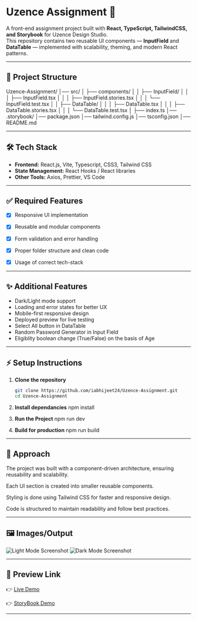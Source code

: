 # Uzence Assignment 🚀  

A front-end assignment project built with **React, TypeScript, TailwindCSS, and Storybook** for Uzence Design Studio.  
This repository contains two reusable UI components — **InputField** and **DataTable** — implemented with scalability, theming, and modern React patterns.  

---
    
## 📂 Project Structure  

Uzence-Assignment/
│── src/
│ ├── components/
│ │ ├── InputField/
│ │ │ ├── InputField.tsx
│ │ │ ├── InputField.stories.tsx
│ │ │ └── InputField.test.tsx
│ │ ├── DataTable/
│ │ │ ├── DataTable.tsx
│ │ │ ├── DataTable.stories.tsx
│ │ │ └── DataTable.test.tsx
│ ├── index.ts
│── .storybook/
│── package.json
│── tailwind.config.js
│── tsconfig.json
│── README.md


---

## 🛠️ Tech Stack
- **Frontend:** React.js, Vite, Typescript, CSS3, Tailwind CSS  
- **State Management:** React Hooks / React libraries 
- **Other Tools:** Axios, Prettier, VS Code 

---

## ✅ Required Features
- [x] Responsive UI implementation  
- [x] Reusable and modular components  
- [x] Form validation and error handling  
- [x] Proper folder structure and clean code  
- [x] Usage of correct tech-stack 


---

## ✨ Additional Features
- Dark/Light mode support  
- Loading and error states for better UX  
- Mobile-first responsive design  
- Deployed preview for live testing
- Select All button in DataTable
- Random Password Generator in Input Field  
- Eligiblity boolean change (True/False) on the basis of Age

---

## ⚡ Setup Instructions
1. **Clone the repository**
   ```bash
   git clone https://github.com/iabhijeet24/Uzence-Assignment.git
   cd Uzence-Assignment

2. **Install dependancies**
   npm install

3. **Run the Project**
   npm run dev


3. **Build for production**
   npm run build

---

## 🧭 Approach

The project was built with a component-driven architecture, ensuring reusability and scalability.

Each UI section is created into smaller reusable components.

Styling is done using Tailwind CSS for faster and responsive design.

Code is structured to maintain readability and follow best practices.

---
## 🖼️ Images/Output

![Light Mode Screenshot](./src/assets/light.png)
![Dark Mode Screenshot](./src/assets/dark.PNG)

---

## 🔗 Preview Link
👉 [Live Demo](https://uzence-assignment-seven.vercel.app/)

👉 [StoryBook Demo](https://uzence-assignment-4c6x.vercel.app/?path=/story/components-datatable--default)

---
